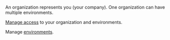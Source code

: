 
An organization represents you (your company). One organization can have multiple environments.

[Manage access](fcv1681758902467.md) to your organization and environments.

Manage [environments](sbt1640280496980.md).

